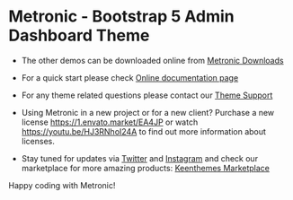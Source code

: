 # Metronic - Bootstrap 5 Admin Dashboard Theme

- The other demos can be downloaded online from [Metronic Downloads](//devs.keenthemes.com/metronic)

- For a quick start please check [Online documentation page](//preview.keenthemes.com/laravel/metronic/docs/)

- For any theme related questions please contact our [Theme Support](//keenthemes.com/support/)

- Using Metronic in a new project or for a new client? Purchase a new license https://1.envato.market/EA4JP or watch https://youtu.be/HJ3RNhoI24A to find out more information about licenses.

- Stay tuned for updates via [Twitter](//www.twitter.com/keenthemes) and [Instagram](//www.instagram.com/keenthemes) and
  check our marketplace for more amazing products: [Keenthemes Marketplace](//keenthemes.com/)

Happy coding with Metronic!
